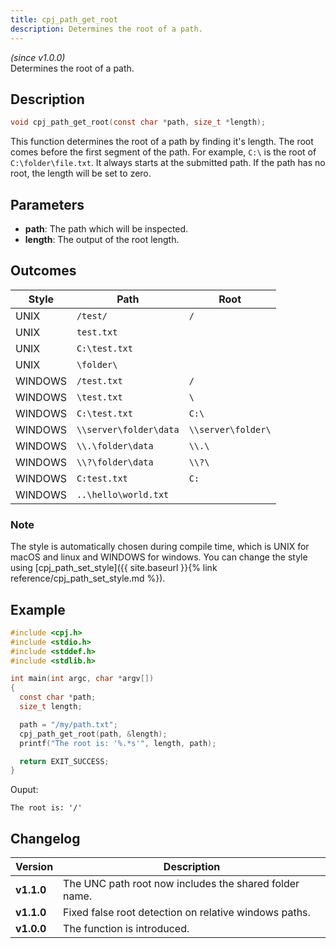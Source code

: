 ```yaml
---
title: cpj_path_get_root
description: Determines the root of a path.
---
```


_(since v1.0.0)_  
Determines the root of a path.

## Description
```c
void cpj_path_get_root(const char *path, size_t *length);
```
This function determines the root of a path by finding it's length.  The root comes before the first segment of the path. For example, ``C:\`` is the root of ``C:\folder\file.txt``. It always starts at the submitted path. If the path has no root, the length will be set to zero.

## Parameters
 * **path**: The path which will be inspected.
 * **length**: The output of the root length.

## Outcomes

| Style   | Path                     | Root                 |
|---------|--------------------------|----------------------|
| UNIX    | ``/test/``               | ``/``                |
| UNIX    | ``test.txt``             | `` ``                |
| UNIX    | ``C:\test.txt``          | `` ``                |
| UNIX    | ``\folder\``             | `` ``                |
| WINDOWS | ``/test.txt``            | ``/``                |
| WINDOWS | ``\test.txt``            | ``\``                |
| WINDOWS | ``C:\test.txt``          | ``C:\``              |
| WINDOWS | ``\\server\folder\data`` | ``\\server\folder\`` |
| WINDOWS | ``\\.\folder\data``      | ``\\.\``             |
| WINDOWS | ``\\?\folder\data``      | ``\\?\``             |
| WINDOWS | ``C:test.txt``           | ``C:``               |
| WINDOWS | ``..\hello\world.txt``   | `` ``                |

### Note
The style is automatically chosen during compile time, which is 
UNIX for macOS and linux and WINDOWS for windows. You can change the style
using [cpj_path_set_style]({{ site.baseurl }}{% link reference/cpj_path_set_style.md %}).

## Example
```c
#include <cpj.h>
#include <stdio.h>
#include <stddef.h>
#include <stdlib.h>

int main(int argc, char *argv[])
{
  const char *path;
  size_t length;

  path = "/my/path.txt";
  cpj_path_get_root(path, &length);
  printf("The root is: '%.*s'", length, path);

  return EXIT_SUCCESS;
}
```

Ouput:
```
The root is: '/'
```

## Changelog

| Version    | Description                                            |
|------------|--------------------------------------------------------|
| **v1.1.0** | The UNC path root now includes the shared folder name. |
| **v1.1.0** | Fixed false root detection on relative windows paths.  |
| **v1.0.0** | The function is introduced.                            |